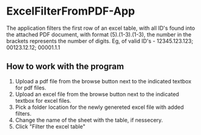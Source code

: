 # ExcelFilterFromPDF-App
The application filters the first row of an excel table, with all ID's found into the attached PDF document, with format (5).(1-3).(1-3), the number in the brackets represents the number of digits.
Eg, of valid ID's - 12345.123.123; 00123.12.12; 00001.1.1

## How to work with the program

1. Upload a pdf file from the browse button next to the indicated textbox for pdf files.
2. Upload an excel file from the browse button next to the indicated textbox for excel files.
3. Pick a folder location for the newly genereted excel file with added filters.
4. Change the name of the sheet with the table, if nessecery. 
5. Click "Filter the excel table"